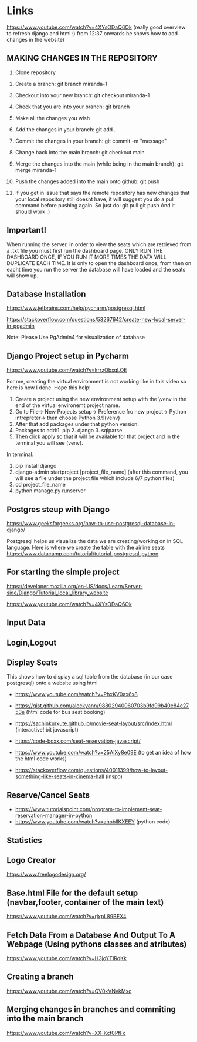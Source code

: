 # Links

https://www.youtube.com/watch?v=4XYsODaQ6Ok (really good overview to refresh django and html :) from 12:37 onwards he shows how to add changes in the website)

## MAKING CHANGES IN THE REPOSITORY

1. Clone repository 
2. Create a branch: 
git branch miranda-1
3. Checkout into your new branch:
git checkout miranda-1
4. Check that you are into your branch:
git branch
5. Make all the changes you wish
6. Add the changes in your branch:
git add .
7. Commit the changes in your branch:
git commit -m "message"
8. Change back into the main branch:
git checkout main
9. Merge the changes into the main (while being in the main branch):
git merge miranda-1
10. Push the changes added into the main onto github:
git push

11. If you get in issue that says the remote repository has new changes that your local repository still doesnt have, it will suggest you do a pull command before pushing again. So just do:
git pull
git push
And it should work :)


## Important!
When running the server, in order to view the seats which are retrieved from a .txt file you must first run the dashboard page. ONLY RUN THE DASHBOARD ONCE, IF YOU RUN IT MORE TIMES THE DATA WILL DUPLICATE EACH TIME. It is only to open the dashboard once, from then on eacht time you run the server the database will have loaded and the seats will show up.

## Database Installation 
https://www.jetbrains.com/help/pycharm/postgresql.html

https://stackoverflow.com/questions/53267642/create-new-local-server-in-pgadmin

Note: Please Use PgAdmin4 for visualization of database

## Django Project setup in Pycharm
https://www.youtube.com/watch?v=krrzQbxgLOE

For me, creating the virtual environment is not working like in this video so here is how I done. Hope this help!
1. Create a project using the new environment setup with the \venv in the end of the virtual environemt project name.
2. Go to File-> New Projects setup-> Preference fro new project-> Python intrepreter-> then choose Python 3.9(venv)
3. After that add packages under that python version. 
4. Packages to add:1. pip 2. django 3. sqlparse
5. Then click apply so that it will be available for that project and in the terminal you will see (venv).

In terminal:
1. pip install django
2. django-admin startproject [project_file_name] (after this command, you will see a file under the project file which include 6/7 python files)
3. cd project_file_name
4. python manage.py runserver

## Postgres steup with Django
https://www.geeksforgeeks.org/how-to-use-postgresql-database-in-django/

Postgresql helps us visualize the data we are creating/working on in SQL language. Here is where we create the table with the airline seats 
https://www.datacamp.com/tutorial/tutorial-postgresql-python

## For starting the simple project
https://developer.mozilla.org/en-US/docs/Learn/Server-side/Django/Tutorial_local_library_website

https://www.youtube.com/watch?v=4XYsODaQ6Ok

## Input Data

## Login,Logout

## Display Seats
This shows how to display a sql table from the database (in our case postgresql) onto a website using html
- https://www.youtube.com/watch?v=PhxKV0ax6x8

- https://gist.github.com/aleckyann/98802940060703b9fd99b40e84c2753e (html code for bus seat booking)
- https://sachinkurkute.github.io/movie-seat-layout/src/index.html (interactive! bit javascript)
- https://code-boxx.com/seat-reservation-javascript/
- https://www.youtube.com/watch?v=25AiXy8e09E (to get an idea of how the html code works)
- https://stackoverflow.com/questions/40011399/how-to-layout-something-like-seats-in-cinema-hall (inspo)

## Reserve/Cancel Seats
- https://www.tutorialspoint.com/program-to-implement-seat-reservation-manager-in-python
- https://www.youtube.com/watch?v=ahobllKXEEY (python code)

## Statistics



## Logo Creator
https://www.freelogodesign.org/

## Base.html File for the default setup (navbar,footer, container of the main text)
https://www.youtube.com/watch?v=rjxpL89BEX4

## Fetch Data From a Database And Output To A Webpage (Using pythons classes and atributes)
https://www.youtube.com/watch?v=H3joYTIRqKk

## Creating a branch
https://www.youtube.com/watch?v=QV0kVNvkMxc

## Merging changes in branches and commiting into the main branch
https://www.youtube.com/watch?v=XX-Kct0PfFc
